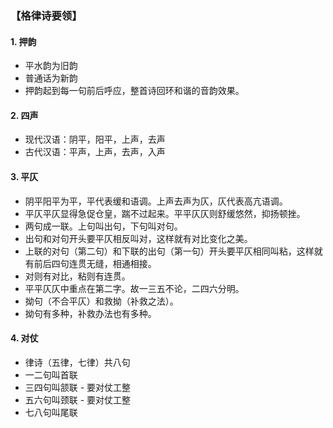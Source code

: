 ### 【格律诗要领】

#### 1. 押韵
- 平水韵为旧韵
- 普通话为新韵
- 押韵起到每一句前后呼应，整首诗回环和谐的音韵效果。
#### 2. 四声
- 现代汉语：阴平，阳平，上声，去声
- 古代汉语：平声，上声，去声，入声
#### 3. 平仄
- 阴平阳平为平，平代表缓和语调。上声去声为仄，仄代表高亢语调。
- 平仄平仄显得急促仓皇，踹不过起来。平平仄仄则舒缓悠然，抑扬顿挫。
- 两句成一联。上句叫出句，下句叫对句。
- 出句和对句开头要平仄相反叫对，这样就有对比变化之美。
- 上联的对句（第二句）和下联的出句（第一句）开头要平仄相同叫粘，这样就有前后四句连贯无缝，相通相接。
- 对则有对比，粘则有连贯。
- 平平仄仄中重点在第二字。故一三五不论，二四六分明。
- 拗句（不合平仄）和救拗（补救之法）。
- 拗句有多种，补救办法也有多种。
#### 4. 对仗
- 律诗（五律，七律）共八句
- 一二句叫首联
- 三四句叫颔联 - 要对仗工整
- 五六句叫颈联 - 要对仗工整
- 七八句叫尾联
